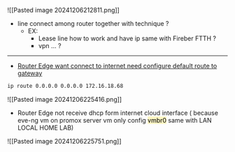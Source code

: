 ![[Pasted image 20241206212811.png]]
- line connect among router together with technique ? 
	- EX: 
		- Lease line how to work and have ip same with Fireber FTTH ?
		- vpn ... ?

------------------------------------------------------------------------

- [Router Edge want connect to internet need configure default route to gateway](https://www.google.com/search?q=how+to+setup+default+gateway+on+interface+cisco+router&oq=how+to+setup+defaul+gateway+on+interface+&gs_lcrp=EgZjaHJvbWUqCQgCECEYChigATIGCAAQRRg5MgkIARAhGAoYoAEyCQgCECEYChigATIJCAMQIRgKGKAB0gEKMjg3OTNqMGoxNagCCLACAQ&sourceid=chrome&ie=UTF-8#fpstate=ive&vld=cid:006ccbf8,vid:XyKxoDPr5_c,st:0)
```bash
ip route 0.0.0.0 0.0.0.0 172.16.18.68
```

![[Pasted image 20241206225416.png]]


- Router Edge not receive dhcp form internet cloud interface ( because eve-ng vm on promox server vm only config <mark style="background: #FFF3A3A6;">vmbr0</mark> same with LAN LOCAL HOME LAB)

![[Pasted image 20241206225751.png]]